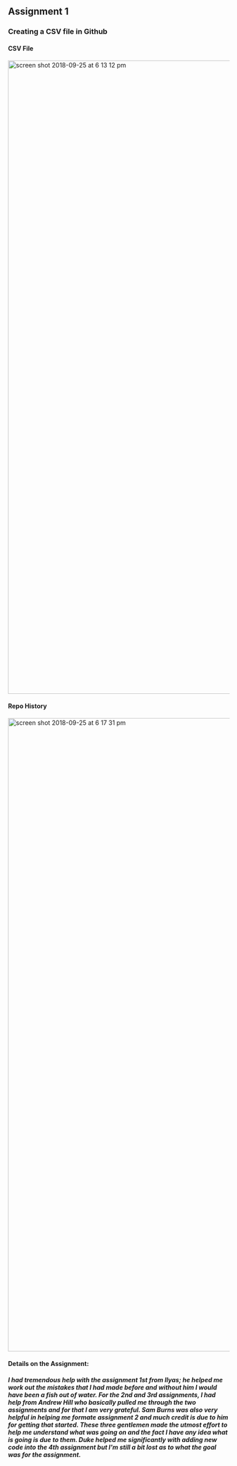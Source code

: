 ## Assignment 1

### Creating a CSV file in Github


#### CSV File
<img width="1440" alt="screen shot 2018-09-25 at 6 13 12 pm" src="https://user-images.githubusercontent.com/41444592/46046619-c1722480-c0ef-11e8-8b80-976409603bf6.png">

#### Repo History
<img width="1440" alt="screen shot 2018-09-25 at 6 17 31 pm" src="https://user-images.githubusercontent.com/41444592/46046620-c1722480-c0ef-11e8-8daa-051cc023d23a.png">

#### Details on the Assignment: 
##### I had tremendous help with the assignment 1st from Ilyas; he helped me work out the mistakes that I had made before and without him I would have been a fish out of water. For the 2nd and 3rd assignments, I had help from Andrew Hill who basically pulled me through the two assignments and for that I am very grateful. Sam Burns was also very helpful in helping me formate assignment 2 and much credit is due to him for getting that started. These three gentlemen made the utmost effort to help me understand what was going on and the fact I have any idea what is going is due to them. Duke helped me significantly with adding new code into the 4th assignment but I'm still a bit lost as to what the goal was for the assignment. 
